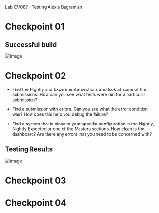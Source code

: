 Lab 07/08? - Testing
Alexis Bagramian


# Checkpoint 01

## Successful build
![image](https://user-images.githubusercontent.com/48782723/159775329-efe6665f-ae37-48bb-b39f-831e616ad1b7.png)

# Checkpoint 02

* Find the Nightly and Experimental sections and look at some of the submissions. How can you see what tests were run for a particular submission?
  

* Find a submission with errors. Can you see what the error condition was? How does this help you debug the failure?

* Find a system that is close to your specific configuration in the Nightly, Nightly Expected or one of the Masters sections. How clean is the dashboard? Are there any errors that you need to be concerned with?

## Testing Results
![image](https://user-images.githubusercontent.com/48782723/159825407-4e51130d-a222-4543-b9cd-73d51f8e230d.png)

# Checkpoint 03

# Checkpoint 04


